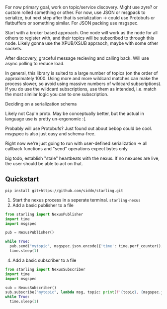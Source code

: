For now primary goal, work on topic/service discovery. Might use zyre? or custom rolled something or other. For now, use JSON or msgpack to serialize, but next step after that is serialization -> could use Protobufs or flatbuffers or something similar. For JSON packing use msgspec.

Start with a broker based approach. One node will work as the node for all others to register with, and their topics will be subscribed to through this node. Likely gonna use the XPUB/XSUB appraoch, maybe with some other sockets.

After discovery, graceful message recieving and calling back. Will use async polling to reduce load.

In general, this library is suited to a large number of topics (on the order of approximately 1000. Using more and more wildcard matches can make the process slower, so avoid using massive numbers of wildcard subscriptions). If you do use the wildcard subscriptions, use them as intended, i.e. match the most similar logic you can to one subscription.

Deciding on a serialization schema

Likely not Cap'n proto. May be conceptually better, but the actual in language use is pretty un-ergonomic :(.

Probably will use Protobufs? Just found out about bebop could be cool. msgspec is also just easy and schema-free.

Right now we're just going to run with user-defined serialization -> all callback functions and "send" operations expect bytes only

big todo, establish "stale" heartbeats with the nexus. If no nexuses are live, the user should be able to act on that.

## Quickstart
```console
pip install git+https://github.com/siddn/starling.git
```
1. Start the nexus process in a seperate terminal. `starling-nexus`
2. Add a basic publisher to a file
```python
from starling import NexusPublisher
import time
import msgspec

pub = NexusPublisher()

while True:
  pub.send("mytopic", msgspec.json.encode({'time': time.perf_counter(), 'data': 'helooo'})
  time.sleep(1)
```
4. Add a basic subscriber to a file
```python
from starling import NexusSubscriber
import time
import msgspec

sub = NexusSubscriber()
sub.subscribe("mytopic", lambda msg, topic: print(f'{topic}, {msgspec.json.decode(msg)}'))
while True:
  time.sleep(1)
  
```
